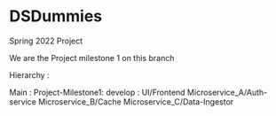 # DSDummies
Spring 2022 Project

We are the Project milestone 1 on this branch

Hierarchy :

Main : 
	Project-Milestone1:
			develop :
				UI/Frontend
				Microservice_A/Auth-service
				Microservice_B/Cache
				Microservice_C/Data-Ingestor
